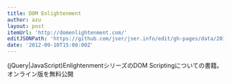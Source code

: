 ```yaml
---
title: DOM Enlightenment
author: azu
layout: post
itemUrl: 'http://domenlightenment.com/'
editJSONPath: 'https://github.com/jser/jser.info/edit/gh-pages/data/2012/09/index.json'
date: '2012-09-10T15:00:00Z'
---
```

(jQuery|JavaScript)EnlightenmentシリーズのDOM Scriptingについての書籍。
オンライン版を無料公開

